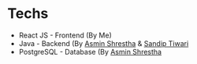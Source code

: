 # Techs
* React JS - Frontend (By Me)
* Java - Backend (By [Asmin Shrestha](https://gitlab.com/asushrestha) & [Sandip Tiwari](https://gitlab.com/sandiptiwari633)
* PostgreSQL - Database (By [Asmin Shrestha](https://gitlab.com/asushrestha)



